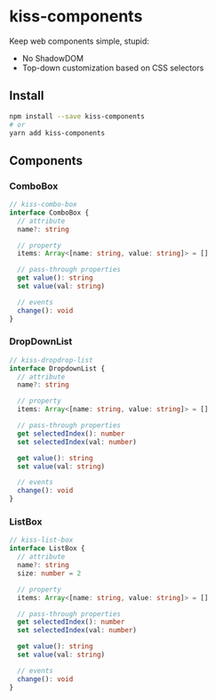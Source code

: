 # kiss-components

Keep web components simple, stupid:
- No ShadowDOM
- Top-down customization based on CSS selectors

## Install

```sh
npm install --save kiss-components
# or
yarn add kiss-components
```

## Components

### ComboBox

```ts
// kiss-combo-box
interface ComboBox {
  // attribute
  name?: string

  // property
  items: Array<[name: string, value: string]> = []

  // pass-through properties
  get value(): string
  set value(val: string)

  // events
  change(): void
}
```

### DropDownList

```ts
// kiss-dropdrop-list
interface DropdownList {
  // attribute
  name?: string

  // property
  items: Array<[name: string, value: string]> = []

  // pass-through properties
  get selectedIndex(): number
  set selectedIndex(val: number)

  get value(): string
  set value(val: string)

  // events
  change(): void
}
```

### ListBox

```ts
// kiss-list-box
interface ListBox {
  // attribute
  name?: string
  size: number = 2

  // property
  items: Array<[name: string, value: string]> = []

  // pass-through properties
  get selectedIndex(): number
  set selectedIndex(val: number)

  get value(): string
  set value(val: string)

  // events
  change(): void
}
```

